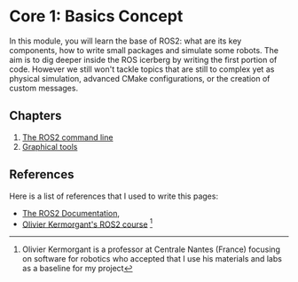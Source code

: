 # Core 1: Basics Concept

In this module, you will learn the base of ROS2: what are its key components, how to write small packages and simulate some robots.
The aim is to dig deeper inside the ROS icerberg by writing the first portion of code. However we still won't tackle topics that are still to complex yet as physical simulation, advanced CMake configurations, or the creation of custom messages.

## Chapters

1. [The ROS2 command line](./cmd/index.md)
2. [Graphical tools](./tools/index.md)

## References

Here is a list of references that I used to write this pages:

- [The ROS2 Documentation](https://docs.ros.org/en/humble/index.html),
- [Olivier Kermorgant's ROS2 course](https://pagesperso.ls2n.fr/~kermorgant-o/teaching.html#ROS) [^1]

[^1]: Olivier Kermorgant is a professor at Centrale Nantes (France) focusing on software for robotics who accepted that I use his materials and labs as a baseline for my project
